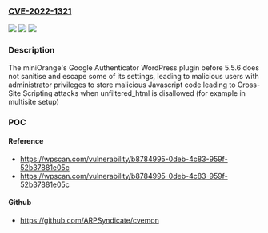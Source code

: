 ### [CVE-2022-1321](https://cve.mitre.org/cgi-bin/cvename.cgi?name=CVE-2022-1321)
![](https://img.shields.io/static/v1?label=Product&message=miniOrange's%20Google%20Authenticator%20%E2%80%93%20WordPress%20Two%20Factor%20Authentication%20(2FA%20%2C%20Two%20Factor%2C%20OTP%20SMS%20and%20Email)%20%7C%20Passwordless%20login&color=blue)
![](https://img.shields.io/static/v1?label=Version&message=5.5.6%3C%205.5.6%20&color=brighgreen)
![](https://img.shields.io/static/v1?label=Vulnerability&message=CWE-79%20Cross-site%20Scripting%20(XSS)&color=brighgreen)

### Description

The miniOrange's Google Authenticator WordPress plugin before 5.5.6 does not sanitise and escape some of its settings, leading to malicious users with administrator privileges to store malicious Javascript code leading to Cross-Site Scripting attacks when unfiltered_html is disallowed (for example in multisite setup)

### POC

#### Reference
- https://wpscan.com/vulnerability/b8784995-0deb-4c83-959f-52b37881e05c
- https://wpscan.com/vulnerability/b8784995-0deb-4c83-959f-52b37881e05c

#### Github
- https://github.com/ARPSyndicate/cvemon

